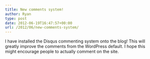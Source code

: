 ```yaml
---
title: New comments system!
author: Ryan
type: post
date: 2012-06-19T16:47:57+00:00
url: /2012/06/new-comments-system/
---
```


I have installed the Disqus commenting system onto the blog! This will greatly improve the comments from the WordPress default. I hope this might encourage people to actually comment on the site.

